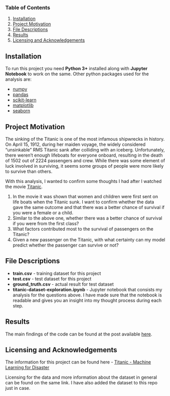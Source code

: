 
### Table of Contents

1. [Installation](#installation)
2. [Project Motivation](#motivation)
3. [File Descriptions](#files)
4. [Results](#results)
5. [Licensing and Acknowledgements](#licensing)

## Installation <a name="installation"></a>
To run this project you need **Python 3+** installed along with **Jupyter Notebook** to work on the same.
Other python packages used for the analysis are:
* [numpy](https://numpy.org/)
* [pandas](https://pandas.pydata.org/)
* [scikit-learn](https://scikit-learn.org/)
* [matplotlib](https://matplotlib.org/)
* [seaborn](https://seaborn.pydata.org/)

## Project Motivation<a name="motivation"></a>
The sinking of the Titanic is one of the most infamous shipwrecks in history.
On April 15, 1912, during her maiden voyage, the widely considered “unsinkable” RMS Titanic sank after colliding with an iceberg. Unfortunately, there weren’t enough lifeboats for everyone onboard, resulting in the death of 1502 out of 2224 passengers and crew.
While there was some element of luck involved in surviving, it seems some groups of people were more likely to survive than others.


With this analysis, I wanted to confirm some thoughts I had after I watched the movie [Titanic](https://en.wikipedia.org/wiki/Titanic_(1997_film)).
1. In the movie it was shown that women and children were first sent on life boats when the Titanic sunk. I want to confirm whether the data gave the same outcome and that there was a better chance of survival if you were a female or a child.
2. Similar to the above one, whether there was a better chance of survival if you were from the first class?
3. What factors contributed most to the survival of passengers on the Titanic?
4. Given a new passenger on the Titanic, with what certainty can my model predict whether the passenger can survive or not?

## File Descriptions <a name="files"></a>
* **train.csv** - training dataset for this project
* **test.csv** - test dataset for this project
* **ground_truth.csv** - actual result for test dataset
* **titanic-dataset-exploration.ipynb** - Jupyter notebook that consists my analysis for the questions above. I have made sure that the notebook is readable and gives you an insight into my thought process during each step. 

## Results<a name="results"></a>

The main findings of the code can be found at the post available [here](https://www.priyankapalshetkar.com/post/exploring-graphql-as-an-alternative-to-rest-api-part-1).

## Licensing and Acknowledgements<a name="licensing"></a>
The information for this project can be found here - [Titanic - Machine Learning for Disaster](https://www.kaggle.com/c/titanic)

Licensing for the data and more information about the dataset in general can be found on the same link. I have also added the dataset to this repo just in case.
